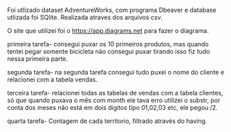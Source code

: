 Foi utlizado dataset AdventureWorks, com programa Dbeaver e database utlizada foi SQlite. Realizada atraves dos arquivos csv.

O site que utilizei foi o https://app.diagrams.net para fazer o diagrama.

primeira tarefa- consegui puxar os 10 primeiros produtos, mas quando tentei 
pegar somente bicicleta não consegui puxar tirando isso fiz tudo nessa primeira parte.

segunda tarefa- na segunda tarefa consegui tudo puxei o nome do cliente e relacionei com a tabela vendas.

terceira tarefa- relacionei todas as tabelas de vendas com a tabela clientes, só que quando puxava o mês com month ele tava erro utilizei o substr,
por conta dos meses não está em dois digitos tipo 01,02,03 etc, ele pegou /2.

quarta tarefa- Contagem de cada territorio, filtrado através do having.

